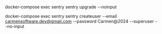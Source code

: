 docker-compose exec sentry sentry upgrade --noinput 

docker-compose exec sentry sentry createuser --email carmensoftware.dev@gmail.com --password Carmen@2024 --superuser --no-input